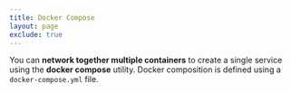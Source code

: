 ```yaml
---
title: Docker Compose
layout: page
exclude: true
---
```


You can **network together multiple containers** to create a single service using the **docker compose** utility. Docker composition is defined using a `docker-compose.yml` file.


<!--stackedit_data:
eyJoaXN0b3J5IjpbMTc2NDc2NTUxOV19
-->